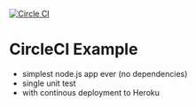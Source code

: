 [![Circle CI](https://circleci.com/gh/csabapalfi/circleci-example.svg?style=shield)](https://circleci.com/gh/csabapalfi/circleci-example)

# CircleCI Example

* simplest node.js app ever (no dependencies)
* single unit test
* with continous deployment to Heroku
